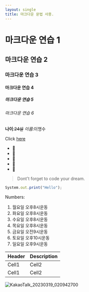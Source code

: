 ```yaml
---
layout: single
title: 마크다운 문법 사용.
---
```


<!-- Heading -->
# 마크다운 연습 1
## 마크다운 연습 2
### 마크다운 연습 3
#### 마크다운 연습 4
##### 마크다운 연습 5
###### 마크다운 연습 6

<!-- Line -->
**나이**:~~24살~~
*이름*:이명수

<!--Link -->
Click [here](https://portal.hansei.ac.kr/)


<!-- Bullet list -->
* 🍎
* 🍓
* 🍒
* 🍑
* 🍍

<!-- Quote -->
> Dont't forget to code your dream.

<!-- Code -->
```ts
System.out.print("Hello");
```
<!-- Numbered list -->
Numbers:
1. 월요일 오후8시운동
2. 화요일 오후8시운동
3. 수요일 오후8시운동
4. 목요일 오후8시운동
5. 금요일 오전9시운동
6. 토요일 오후10시운동
7. 일요일 오후9시운동


|Header|Description|
|--|--|
|Cell1|Cell2|
|Cell1|Cell2|

<!-- Image -->
![KakaoTalk_20230319_020942700](https://user-images.githubusercontent.com/127274846/226130588-c8b6778c-dea8-442e-9822-33cdd29764f5.jpg)





